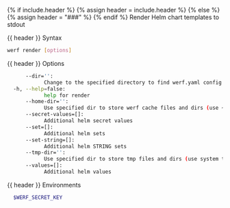 {% if include.header %}
{% assign header = include.header %}
{% else %}
{% assign header = "###" %}
{% endif %}
Render Helm chart templates to stdout

{{ header }} Syntax

```bash
werf render [options]
```

{{ header }} Options

```bash
      --dir='':
            Change to the specified directory to find werf.yaml config
  -h, --help=false:
            help for render
      --home-dir='':
            Use specified dir to store werf cache files and dirs (use ~/.werf by default)
      --secret-values=[]:
            Additional helm secret values
      --set=[]:
            Additional helm sets
      --set-string=[]:
            Additional helm STRING sets
      --tmp-dir='':
            Use specified dir to store tmp files and dirs (use system tmp dir by default)
      --values=[]:
            Additional helm values
```

{{ header }} Environments

```bash
  $WERF_SECRET_KEY  
```

